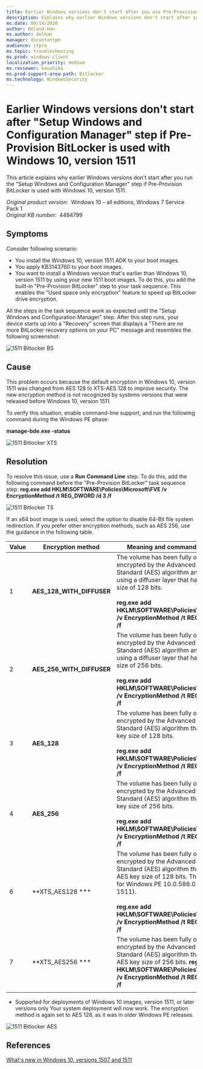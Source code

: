 ```yaml
---
title: Earlier Windows versions don't start after you use Pre-Provision BitLocker with Windows 10, version 1511
description: Explains why earlier Windows versions don't start after you run the Setup Windows and Configuration Manager step if Pre-Provision BitLocker is used with Windows 10, version 1511.
ms.date: 09/14/2020
author: Deland-Han
ms.author: delhan
manager: dscontentpm
audience: itpro
ms.topic: troubleshooting
ms.prod: windows-client
localization_priority: medium
ms.reviewer: kaushika
ms.prod-support-area-path: Bitlocker
ms.technology: WindowsSecurity
---
```

# Earlier Windows versions don't start after "Setup Windows and Configuration Manager" step if Pre-Provision BitLocker is used with Windows 10, version 1511

This article explains why earlier Windows versions don't start after you run the "Setup Windows and Configuration Manager" step if Pre-Provision BitLocker is used with Windows 10, version 1511.

_Original product version:_ &nbsp;Windows 10 – all editions, Windows 7 Service Pack 1  
_Original KB number:_ &nbsp;4494799

## Symptoms

Consider following scenario:
- You install the Windows 10, version 1511 ADK to your boot images.
- You apply KB3143760 to your boot images.
- You want to install a Windows version that's earlier than Windows 10, version 1511 by using your new 1511 boot images. To do this, you add the built-in "Pre-Provision BitLocker" step to your task sequence. This enables the "Used space only encryption" feature to speed up BitLocker drive encryption.

All the steps in the task sequence work as expected until the "Setup Windows and Configuration Manager" step. After this step runs, your device starts up into a "Recovery" screen that displays a "There are no more BitLocker recovery options on your PC" message and resembles the following screenshot:

![1511 Bitlocker BS](./media/earlier-versions-not-start-use-pre-provision-bitlocker/no-more-bitlocker-recovery-option.jpg)

## Cause

This problem occurs because the default encryption in Windows 10, version 1511 was changed from AES 128 to XTS-AES 128 to improve security. The new encryption method is not recognized by systems versions that were released before Windows 10, version 1511. 

To verify this situation, enable command-line support, and run the following command during the Windows PE phase:

 **manage-bde.exe -status**

![1511 Bitlocker XTS](./media/earlier-versions-not-start-use-pre-provision-bitlocker/manage-bde-exe-status.jpg)

## Resolution

To resolve this issue, use a **Run** **Command Line** step. To do this, add the following command before the "Pre-Provision BitLocker" task sequence step:
 **reg.exe add HKLM\SOFTWARE\Policies\Microsoft\FVE /v EncryptionMethod  /t REG_DWORD /d 3 /f**

![1511 Bitlocker TS](./media/earlier-versions-not-start-use-pre-provision-bitlocker/run-command-line.jpg)

If an x64 boot image is used, select the option to disable 64-Bit file system redirection.
If you prefer other encryption methods, such as AES 256, use the guidance in the following table.

| **Value**| **Encryption method**| **Meaning and command line syntax** |
|---|---|---|
|1| **AES_128_WITH_DIFFUSER**|The volume has been fully or partially encrypted by the Advanced Encryption Standard (AES) algorithm and enhanced by using a diffuser layer that has an AES key size of 128 bits.<br/><br/> **reg.exe add HKLM\SOFTWARE\Policies\Microsoft\FVE /v EncryptionMethod  /t REG_DWORD /d 1 /f** |
|2| **AES_256_WITH_DIFFUSER**|The volume has been fully or partially encrypted by the Advanced Encryption Standard (AES) algorithm and enhanced by using a diffuser layer that has an AES key size of 256 bits.<br/><br/> **reg.exe add HKLM\SOFTWARE\Policies\Microsoft\FVE /v EncryptionMethod  /t REG_DWORD /d 2 /f** |
|3| **AES_128**|The volume has been fully or partially encrypted by the Advanced Encryption Standard (AES) algorithm that has an AES key size of 128 bits.<br/><br/> **reg.exe add HKLM\SOFTWARE\Policies\Microsoft\FVE /v EncryptionMethod  /t REG_DWORD /d 3 /f** |
|4| **AES_256**|The volume has been fully or partially encrypted by the Advanced Encryption Standard (AES) algorithm that has an AES key size of 256 bits.<br/><br/> **reg.exe add HKLM\SOFTWARE\Policies\Microsoft\FVE /v EncryptionMethod  /t REG_DWORD /d 4 /f** |
|6| **XTS_AES128 ***|The volume has been fully or partially encrypted by the Advanced Encryption Standard (AES) algorithm that has an XTS-AES key size of 128 bits. This is the default for Windows PE 10.0.586.0 (version 1511).<br/><br/> **reg.exe add HKLM\SOFTWARE\Policies\Microsoft\FVE /v EncryptionMethod  /t REG_DWORD /d 6 /f** |
|7| **XTS_AES256 ***|The volume has been fully or partially encrypted by the Advanced Encryption Standard (AES) algorithm that has an XTS-AES key size of 256 bits. **reg.exe add HKLM\SOFTWARE\Policies\Microsoft\FVE /v EncryptionMethod  /t REG_DWORD /d 7 /f** |
||||

* Supported for deployments of Windows 10 images, version 1511, or later versions only
Your system deployment will now work. The encryption method is again set to AES 128, as it was in older Windows PE releases.

![1511 Bitlocker AES](./media/earlier-versions-not-start-use-pre-provision-bitlocker/aes-128.jpg)

## References

[What's new in Windows 10, versions 1507 and 1511](https://technet.microsoft.com/library/mt403325%28v=vs.85%29.aspx)
